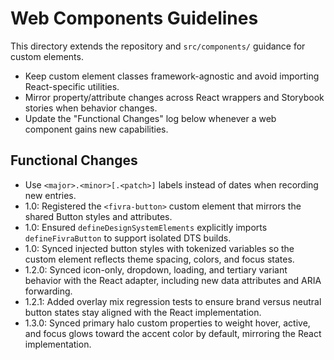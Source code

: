 # Web Components Guidelines

This directory extends the repository and `src/components/` guidance for custom elements.

- Keep custom element classes framework-agnostic and avoid importing React-specific utilities.
- Mirror property/attribute changes across React wrappers and Storybook stories when behavior changes.
- Update the "Functional Changes" log below whenever a web component gains new capabilities.

## Functional Changes
- Use `<major>.<minor>[.<patch>]` labels instead of dates when recording new entries.
- 1.0: Registered the `<fivra-button>` custom element that mirrors the shared Button styles and attributes.
- 1.0: Ensured `defineDesignSystemElements` explicitly imports `defineFivraButton` to support isolated DTS builds.
- 1.0: Synced injected button styles with tokenized variables so the custom element reflects theme spacing, colors, and focus states.
- 1.2.0: Synced icon-only, dropdown, loading, and tertiary variant behavior with the React adapter, including new data attributes and ARIA forwarding.
- 1.2.1: Added overlay mix regression tests to ensure brand versus neutral button states stay aligned with the React implementation.
- 1.3.0: Synced primary halo custom properties to weight hover, active, and focus glows toward the accent color by default, mirroring the React implementation.
